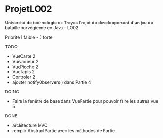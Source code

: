 ProjetLO02
==========

Université de technologie de Troyes
Projet de développement d'un jeu de bataille norvégienne en Java - LO02 

Priorité 1 faible - 5 forte 

TODO 
- VueCarte 2
- VueJoueur 2 
- VuePioche 2 
- VueTapis 2 
- Controler 2 
- ajouter notifyObservers() dans Partie 4

DOING 
- Faire la fenêtre de base dans VuePartie pour pouvoir faire les autres vue 5 
 
DONE 
- architecture MVC 
- remplir AbstractPartie avec les méthodes de Partie 
 
